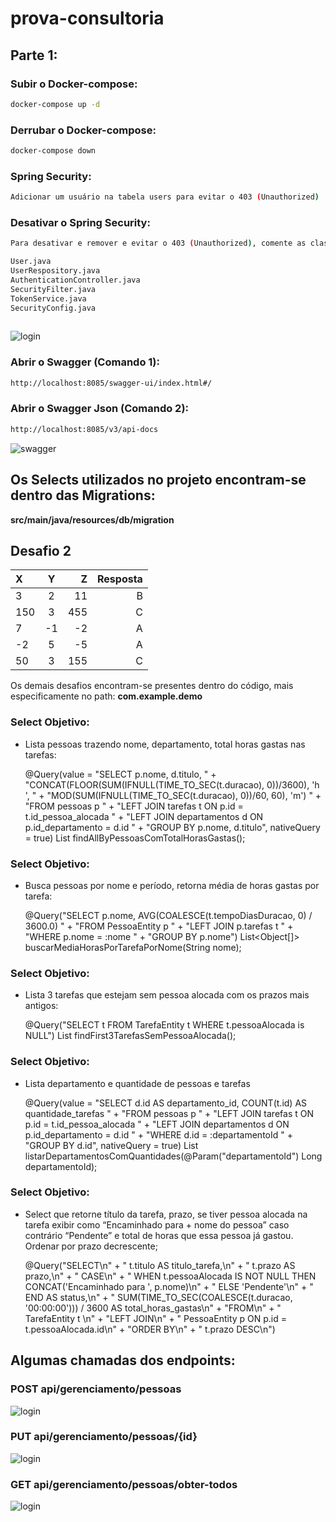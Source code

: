 # prova-consultoria

## Parte 1:


### Subir o Docker-compose:

```sh
docker-compose up -d
```

### Derrubar o Docker-compose:

```sh
docker-compose down
```

### Spring Security:
```sh
Adicionar um usuário na tabela users para evitar o 403 (Unauthorized) 
```

### Desativar o Spring Security:
```sh
Para desativar e remover e evitar o 403 (Unauthorized), comente as classes listadas abaixo e as dependencias do spring-security:

User.java
UserRespository.java
AuthenticationController.java
SecurityFilter.java
TokenService.java
SecurityConfig.java
 
```

![login](login.png)


### Abrir o Swagger (Comando 1):
```sh
http://localhost:8085/swagger-ui/index.html#/
```

### Abrir o Swagger Json (Comando 2):
```sh
http://localhost:8085/v3/api-docs
```

![swagger](swagger.png)

## Os Selects utilizados no projeto encontram-se dentro das Migrations: 
**src/main/java/resources/db/migration**



## Desafio 2
| X   | Y  |   Z | Resposta |
|:----|:--:|----:|---------:|
| 3   | 2  |  11 |        B |
| 150 | 3  | 455 |        C |
| 7   | -1 |  -2 |        A |
| -2  | 5  |  -5 |        A |
| 50  | 3  | 155 |        C |



Os demais desafios encontram-se presentes dentro do código, mais especificamente no path: **com.example.demo**


### Select Objetivo:
- Lista pessoas trazendo nome, departamento, total horas gastas nas tarefas:

  @Query(value = "SELECT p.nome, d.titulo, " +
  "CONCAT(FLOOR(SUM(IFNULL(TIME_TO_SEC(t.duracao), 0))/3600), 'h ', " +
  "MOD(SUM(IFNULL(TIME_TO_SEC(t.duracao), 0))/60, 60), 'm') " +
  "FROM pessoas p " +
  "LEFT JOIN tarefas t ON p.id = t.id_pessoa_alocada " +
  "LEFT JOIN departamentos d ON p.id_departamento = d.id " +
  "GROUP BY p.nome, d.titulo", nativeQuery = true)
  List<TarefaEntity> findAllByPessoasComTotalHorasGastas();


### Select Objetivo:
- Busca pessoas por nome e período, retorna média de horas gastas por tarefa:

  @Query("SELECT p.nome, AVG(COALESCE(t.tempoDiasDuracao, 0) / 3600.0) " +
  "FROM PessoaEntity p " +
  "LEFT JOIN p.tarefas t " +
  "WHERE p.nome = :nome " +
  "GROUP BY p.nome")
  List<Object[]> buscarMediaHorasPorTarefaPorNome(String nome);


### Select Objetivo: 
- Lista 3 tarefas que estejam sem pessoa alocada com os prazos mais antigos:

    @Query("SELECT t FROM TarefaEntity t WHERE t.pessoaAlocada is NULL")
    List<TarefaEntity> findFirst3TarefasSemPessoaAlocada();



### Select Objetivo:
- Lista departamento e quantidade de pessoas e tarefas

  @Query(value = "SELECT d.id AS departamento_id, COUNT(t.id) AS quantidade_tarefas " +
  "FROM pessoas p " +
  "LEFT JOIN tarefas t ON p.id = t.id_pessoa_alocada " +
  "LEFT JOIN departamentos d ON p.id_departamento = d.id " +
  "WHERE d.id = :departamentoId " +
  "GROUP BY d.id", nativeQuery = true)
  List<DepartamentoEntity> listarDepartamentosComQuantidades(@Param("departamentoId") Long departamentoId);


### Select Objetivo:
- Select que retorne título da tarefa, prazo, se tiver pessoa alocada na tarefa exibir como “Encaminhado para + nome do pessoa” caso contrário “Pendente” e total de horas que essa pessoa já gastou. Ordenar por prazo decrescente;


    @Query("SELECT\n" +
            "    t.titulo AS titulo_tarefa,\n" +
            "    t.prazo AS prazo,\n" +
            "    CASE\n" +
            "        WHEN t.pessoaAlocada IS NOT NULL THEN CONCAT('Encaminhado para ', p.nome)\n" +
            "        ELSE 'Pendente'\n" +
            "    END AS status,\n" +
            "    SUM(TIME_TO_SEC(COALESCE(t.duracao, '00:00:00'))) / 3600 AS total_horas_gastas\n" +
            "FROM\n" +
            "    TarefaEntity t \n" +
            "LEFT JOIN\n" +
            "    PessoaEntity p ON p.id = t.pessoaAlocada.id\n" +
            "ORDER BY\n" +
            "    t.prazo DESC\n")


## Algumas chamadas dos endpoints:
### POST api/gerenciamento/pessoas
![login](addPessoa.png)

### PUT api/gerenciamento/pessoas/{id}
![login](alterarPessoa.png)

### GET api/gerenciamento/pessoas/obter-todos
![login](todasPessoas.png)